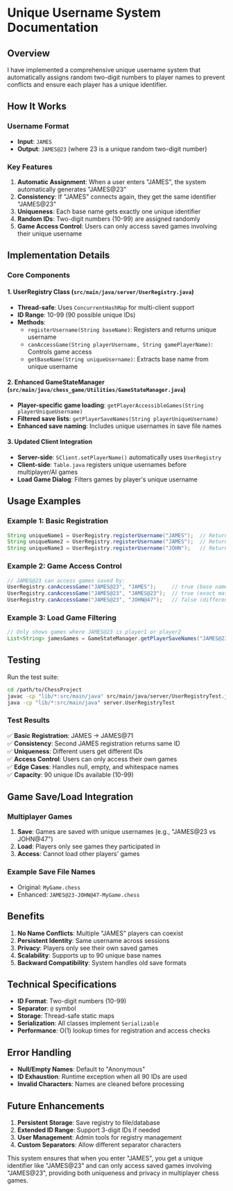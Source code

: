 # Unique Username System Documentation

## Overview
I have implemented a comprehensive unique username system that automatically assigns random two-digit numbers to player names to prevent conflicts and ensure each player has a unique identifier.

## How It Works

### Username Format
- **Input**: `JAMES`
- **Output**: `JAMES@23` (where 23 is a unique random two-digit number)

### Key Features

1. **Automatic Assignment**: When a user enters "JAMES", the system automatically generates "JAMES@23"
2. **Consistency**: If "JAMES" connects again, they get the same identifier "JAMES@23" 
3. **Uniqueness**: Each base name gets exactly one unique identifier
4. **Random IDs**: Two-digit numbers (10-99) are assigned randomly
5. **Game Access Control**: Users can only access saved games involving their unique username

## Implementation Details

### Core Components

#### 1. UserRegistry Class (`src/main/java/server/UserRegistry.java`)
- **Thread-safe**: Uses `ConcurrentHashMap` for multi-client support
- **ID Range**: 10-99 (90 possible unique IDs)
- **Methods**:
  - `registerUsername(String baseName)`: Registers and returns unique username
  - `canAccessGame(String playerUsername, String gamePlayerName)`: Controls game access
  - `getBaseName(String uniqueUsername)`: Extracts base name from unique username

#### 2. Enhanced GameStateManager (`src/main/java/chess_game/Utilities/GameStateManager.java`)
- **Player-specific game loading**: `getPlayerAccessibleGames(String playerUniqueUsername)`
- **Filtered save lists**: `getPlayerSaveNames(String playerUniqueUsername)`
- **Enhanced save naming**: Includes unique usernames in save file names

#### 3. Updated Client Integration
- **Server-side**: `SClient.setPlayerName()` automatically uses `UserRegistry`
- **Client-side**: `Table.java` registers unique usernames before multiplayer/AI games
- **Load Game Dialog**: Filters games by player's unique username

## Usage Examples

### Example 1: Basic Registration
```java
String uniqueName1 = UserRegistry.registerUsername("JAMES");  // Returns "JAMES@23"
String uniqueName2 = UserRegistry.registerUsername("JAMES");  // Returns "JAMES@23" (same)
String uniqueName3 = UserRegistry.registerUsername("JOHN");   // Returns "JOHN@47"
```

### Example 2: Game Access Control
```java
// JAMES@23 can access games saved by:
UserRegistry.canAccessGame("JAMES@23", "JAMES");     // true (base name match)
UserRegistry.canAccessGame("JAMES@23", "JAMES@23");  // true (exact match)
UserRegistry.canAccessGame("JAMES@23", "JOHN@47");   // false (different user)
```

### Example 3: Load Game Filtering
```java
// Only shows games where JAMES@23 is player1 or player2
List<String> jamesGames = GameStateManager.getPlayerSaveNames("JAMES@23");
```

## Testing

Run the test suite:
```bash
cd /path/to/ChessProject
javac -cp "lib/*:src/main/java" src/main/java/server/UserRegistryTest.java
java -cp "lib/*:src/main/java" server.UserRegistryTest
```

### Test Results
✅ **Basic Registration**: JAMES → JAMES@71  
✅ **Consistency**: Second JAMES registration returns same ID  
✅ **Uniqueness**: Different users get different IDs  
✅ **Access Control**: Users can only access their own games  
✅ **Edge Cases**: Handles null, empty, and whitespace names  
✅ **Capacity**: 90 unique IDs available (10-99)  

## Game Save/Load Integration

### Multiplayer Games
1. **Save**: Games are saved with unique usernames (e.g., "JAMES@23 vs JOHN@47")
2. **Load**: Players only see games they participated in
3. **Access**: Cannot load other players' games

### Example Save File Names
- Original: `MyGame.chess`
- Enhanced: `JAMES@23-JOHN@47-MyGame.chess`

## Benefits

1. **No Name Conflicts**: Multiple "JAMES" players can coexist
2. **Persistent Identity**: Same username across sessions
3. **Privacy**: Players only see their own saved games
4. **Scalability**: Supports up to 90 unique base names
5. **Backward Compatibility**: System handles old save formats

## Technical Specifications

- **ID Format**: Two-digit numbers (10-99)
- **Separator**: `@` symbol
- **Storage**: Thread-safe static maps
- **Serialization**: All classes implement `Serializable`
- **Performance**: O(1) lookup times for registration and access checks

## Error Handling

- **Null/Empty Names**: Default to "Anonymous"
- **ID Exhaustion**: Runtime exception when all 90 IDs are used
- **Invalid Characters**: Names are cleaned before processing

## Future Enhancements

1. **Persistent Storage**: Save registry to file/database
2. **Extended ID Range**: Support 3-digit IDs if needed
3. **User Management**: Admin tools for registry management
4. **Custom Separators**: Allow different separator characters

This system ensures that when you enter "JAMES", you get a unique identifier like "JAMES@23" and can only access saved games involving "JAMES@23", providing both uniqueness and privacy in multiplayer chess games.
